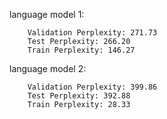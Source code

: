 
language model 1:

        Validation Perplexity: 271.73
        Test Perplexity: 266.20
        Train Perplexity: 146.27





language model 2:

        Validation Perplexity: 399.86
        Test Perplexity: 392.88
        Train Perplexity: 28.33



